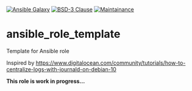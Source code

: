 [![Ansible Galaxy](https://ansible.l3d.space/svg/l3d.journald_server.svg)](https://galaxy.ansible.com/ui/standalone/roles/l3d/journald_server/)
[![BSD-3 Clause](https://ansible.l3d.space/svg/l3d.journald_server_license.svg)](LICENSE)
[![Maintainance](https://ansible.l3d.space/svg/l3d.journald_server_maintainance.svg)](https://ansible.l3d.space/#l3d.journald_server)

 ansible_role_template
=======================
Template for Ansible role

Inspired by https://www.digitalocean.com/community/tutorials/how-to-centralize-logs-with-journald-on-debian-10

**This role is work in progress...**
